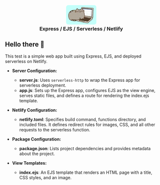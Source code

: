 <h3 align="center">
  <a href="https://express-ejs-serverless.netlify.app/" target="_blank" rel="noopener noreferrer">
  <img src="https://github.com/AndrasE/raw-readme/blob/6df855ad94082500b16b025c084a84a872ef89fc/logo/express-ejs-ejs-netlify.png" width="100px">
  </a>
  <br/>
Express / EJS / Serverless / Netlify
</h3>

## Hello there 👋

This test is a simple web app built using Express, EJS, and deployed serverless on Netlify.

- **Server Configuration:**
  - **server.js**: Uses `serverless-http` to wrap the Express app for serverless deployment.
  - **app.js**: Sets up the Express app, configures EJS as the view engine, serves static files, and defines a route for rendering the index.ejs template.

- **Netlify Configuration:**
  - **netlify.toml**: Specifies build command, functions directory, and included files. It defines redirect rules for images, CSS, and all other requests to the serverless function.

- **Package Configuration:**
  - **package.json**: Lists project dependencies and provides metadata about the project.

- **View Templates:**
  - **index.ejs**: An EJS template that renders an HTML page with a title, CSS styles, and an image.



